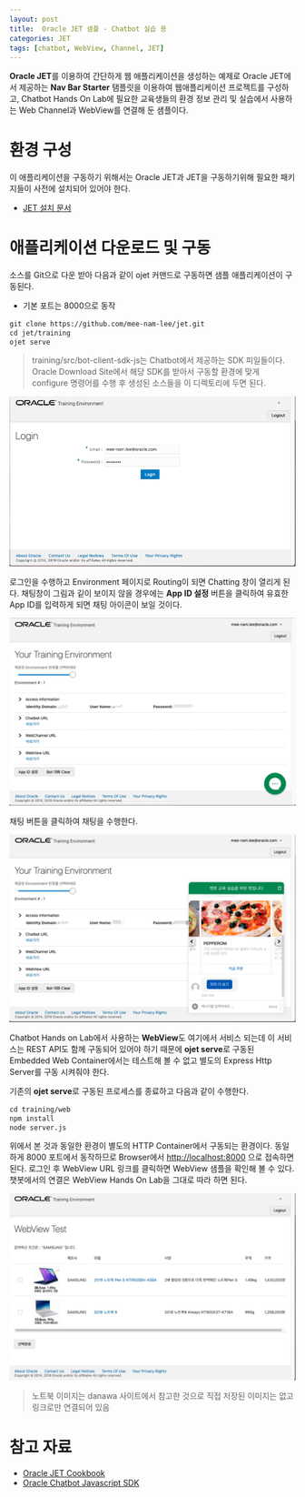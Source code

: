 ```yaml
---
layout: post
title:  Oracle JET 샘플 - Chatbot 실습 용
categories: JET
tags: [chatbot, WebView, Channel, JET]
---
```


**Oracle JET**를 이용하여 간단하게 웹 애플리케이션을 생성하는 예제로 Oracle JET에서 제공하는 **Nav Bar Starter** 탬플릿을 이용하여 웹애플리케이션 프로젝트를 구성하고, Chatbot Hands On Lab에 필요한 교육생들의 환경 정보 관리 및 실습에서 사용하는 Web Channel과 WebView를 연결해 둔 샘플이다.

# 환경 구성
이 애플리케이션을 구동하기 위해서는 Oracle JET과 JET을 구동하기위해 필요한 패키지들이 사전에 설치되어 있어야 한다.

- [JET 설치 문서](https://docs.oracle.com/en/middleware/developer-tools/jet/7/develop/choose-development-environment-oracle-jet.html#GUID-8A2D524A-3822-4D5D-8E87-1E1B39283999)


# 애플리케이션 다운로드 및 구동

소스를 Git으로 다운 받아 다음과 같이 ojet 커맨드로 구동하면 샘플 애플리케이션이 구동된다.

- 기본 포트는 8000으로 동작

```
git clone https://github.com/mee-nam-lee/jet.git
cd jet/training
ojet serve
```

> training/src/bot-client-sdk-js는 Chatbot에서 제공하는 SDK 피일들이다. Oracle Download Site에서 해당 SDK를 받아서 구동할 환경에 맞게 configure 명령어를 수행 후 생성된 소스들을 이 디렉토리에 두면 된다.

![](/assets/images/jet/chatbot_env/01_login.png)

로그인을 수행하고 Environment 페이지로 Routing이 되면 Chatting 창이 열리게 된다.
채팅창이 그림과 깉이 보이지 않을 경우에는 **App ID 설정** 버튼을 클릭하여 유효한 App ID를 입력하게 되면 채팅 아이콘이 보일 것이다.

![](/assets/images/jet/chatbot_env/02_env.png)

채팅 버튼을 클릭하여 채팅을 수행한다.

![](/assets/images/jet/chatbot_env/03_chat.png)



Chatbot Hands on Lab에서 사용하는 **WebView**도 여기에서 서비스 되는데
이 서비스는 REST API도 함께 구동되어 있어야 하기 때문에 **ojet serve**로 구동된 Embedded Web Container에서는 테스트해 볼 수 없고
별도의 Express Http Server를 구동 시켜줘야 한다.

기존의 **ojet serve**로 구동된 프로세스를 종료하고 다음과 같이 수행한다.

```
cd training/web
npm install
node server.js
```
위에서 본 것과 동일한 환경이 별도의 HTTP Container에서 구동되는 환경이다. 
동일하게 8000 포트에서 동작하므로 Browser에서 [http://localhost:8000](http://localhost:8000) 으로 접속하면 된다.
로그인 후 WebView URL 링크를 클릭하면 WebView 샘플을 확인해 볼 수 있다.
챗봇에서의 연결은 WebView Hands On Lab을 그대로 따라 하면 된다.

![](/assets/images/jet/chatbot_env/04_webview.png)

> 노트북 이미지는 danawa 사이트에서 참고한 것으로 직접 저장된 이미지는 없고 링크로만 연결되어 있음

# 참고 자료
- [Oracle JET Cookbook](https://www.oracle.com/webfolder/technetwork/jet/jetCookbook.html)
- [Oracle Chatbot Javascript SDK](https://www.oracle.com/downloads/cloud/amce-downloads.html)